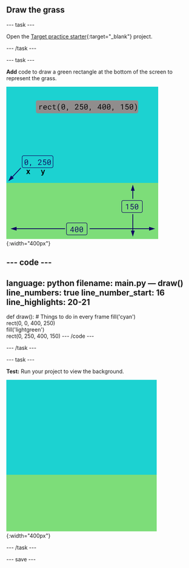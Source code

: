 ## Draw the grass

--- task ---

Open the [Target practice starter](https://editor.raspberrypi.org/en/projects/target-practice-starter){:target="_blank"} project. 

--- /task ---


--- task ---

**Add** code to draw a green rectangle at the bottom of the screen to represent the grass.

![The output area with a sky-coloured rectangle above a grass-coloured rectangle to create the background. The top left corner of the rectangle is marked as x=0, y=250 this is the origin of the rectangle. The width is highlighted as 400 and the height as 150. The code rect(0, 250, 400, 150) is shown.](images/green-grass.png){:width="400px"}

--- code ---
---
language: python
filename: main.py — draw()
line_numbers: true
line_number_start: 16
line_highlights: 20-21
---
def draw():
    # Things to do in every frame
    fill('cyan')  
    rect(0, 0, 400, 250)  
    fill('lightgreen')  
    rect(0, 250, 400, 150) 
--- /code ---

--- /task ---

--- task ---

**Test:** Run your project to view the background. 

![The output area with a sky-coloured rectangle above a grass-coloured rectangle to create the background.](images/background.png){:width="400px"}

--- /task ---

--- save ---
